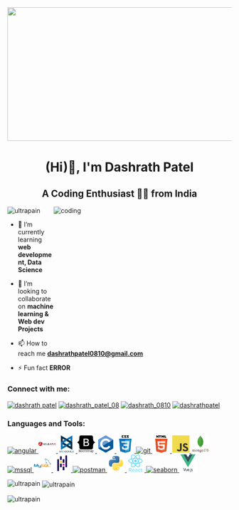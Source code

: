 <img src="https://media1.giphy.com/media/RbDKaczqWovIugyJmW/giphy.gif?cid=ecf05e475d8k26e8ujfyrcyo83o0xt3vvzuvt22ikyduwoj6&ep=v1_gifs_related&rid=giphy.gif&ct=g" width="1010" height="300">

<h1 align="center">(Hi)👋, I'm Dashrath Patel</h1>
<h2 align="center">A Coding Enthusiast 👨‍💻 from India</h2>
<img align ="right" alt="coding" width="400" height="300"  src="https://media1.giphy.com/media/f3iwJFOVOwuy7K6FFw/giphy.gif?cid=ecf05e47pbngxrpwq27c7ed7lcfgzpwv03vqszrhssw6i3ia&ep=v1_gifs_related&rid=giphy.gif&ct=g" >

<p align="left"> <img src="https://komarev.com/ghpvc/?username=ultrapain&label=Profile%20views&color=0e75b6&style=flat" alt="ultrapain" /> </p>

- 🌱 I’m currently learning **web development, Data Science**

- 👯 I’m looking to collaborate on **machine learning  & Web dev Projects**

- 📫 How to reach me **dashrathpatel0810@gmail.com**

- ⚡ Fun fact **ERROR**

<h3 align="left">Connect with me:</h3>
<p align="left">
<a href="https://www.linkedin.com/in/dashrath-patel-86a44b231/" target="blank"><img align="center" src="https://raw.githubusercontent.com/rahuldkjain/github-profile-readme-generator/master/src/images/icons/Social/linked-in-alt.svg" alt="dashrath patel" height="30" width="40" /></a>
<a href="https://www.kaggle.com/dashrathpatel08" target="blank"><img align="center" src="https://raw.githubusercontent.com/rahuldkjain/github-profile-readme-generator/master/src/images/icons/Social/kaggle.svg" alt="dashrath_patel_08" height="30" width="40" /></a>
<a href="https://instagram.com/dashrath_0810" target="blank"><img align="center" src="https://raw.githubusercontent.com/rahuldkjain/github-profile-readme-generator/master/src/images/icons/Social/instagram.svg" alt="dashrath_0810" height="30" width="40" /></a>
<a href="https://www.codechef.com/users/dashrathpatel" target="blank"><img align="center" src="https://cdn.jsdelivr.net/npm/simple-icons@3.1.0/icons/codechef.svg" alt="dashrathpatel" height="30" width="40" /></a>
</p>

<h3 align="left">Languages and Tools:</h3>
<p align="left"> <a href="https://angular.io" target="_blank" rel="noreferrer"> <img src="https://angular.io/assets/images/logos/angular/angular.svg" alt="angular" width="40" height="40"/> </a> <a href="https://angular.io" target="_blank" rel="noreferrer"> <img src="https://raw.githubusercontent.com/devicons/devicon/master/icons/angularjs/angularjs-original-wordmark.svg" alt="angularjs" width="40" height="40"/> </a> <a href="https://backbonejs.org" target="_blank" rel="noreferrer"> <img src="https://raw.githubusercontent.com/devicons/devicon/master/icons/backbonejs/backbonejs-original-wordmark.svg" alt="backbonejs" width="40" height="40"/> </a> <a href="https://getbootstrap.com" target="_blank" rel="noreferrer"> <img src="https://raw.githubusercontent.com/devicons/devicon/master/icons/bootstrap/bootstrap-plain-wordmark.svg" alt="bootstrap" width="40" height="40"/> </a> <a href="https://www.cprogramming.com/" target="_blank" rel="noreferrer"> <img src="https://raw.githubusercontent.com/devicons/devicon/master/icons/c/c-original.svg" alt="c" width="40" height="40"/> </a> <a href="https://www.w3schools.com/css/" target="_blank" rel="noreferrer"> <img src="https://raw.githubusercontent.com/devicons/devicon/master/icons/css3/css3-original-wordmark.svg" alt="css3" width="40" height="40"/> </a> <a href="https://git-scm.com/" target="_blank" rel="noreferrer"> <img src="https://www.vectorlogo.zone/logos/git-scm/git-scm-icon.svg" alt="git" width="40" height="40"/> </a> <a href="https://www.w3.org/html/" target="_blank" rel="noreferrer"> <img src="https://raw.githubusercontent.com/devicons/devicon/master/icons/html5/html5-original-wordmark.svg" alt="html5" width="40" height="40"/> </a> <a href="https://developer.mozilla.org/en-US/docs/Web/JavaScript" target="_blank" rel="noreferrer"> <img src="https://raw.githubusercontent.com/devicons/devicon/master/icons/javascript/javascript-original.svg" alt="javascript" width="40" height="40"/> </a> <a href="https://www.mongodb.com/" target="_blank" rel="noreferrer"> <img src="https://raw.githubusercontent.com/devicons/devicon/master/icons/mongodb/mongodb-original-wordmark.svg" alt="mongodb" width="40" height="40"/> </a> <a href="https://www.microsoft.com/en-us/sql-server" target="_blank" rel="noreferrer"> <img src="https://www.svgrepo.com/show/303229/microsoft-sql-server-logo.svg" alt="mssql" width="40" height="40"/> </a> <a href="https://www.mysql.com/" target="_blank" rel="noreferrer"> <img src="https://raw.githubusercontent.com/devicons/devicon/master/icons/mysql/mysql-original-wordmark.svg" alt="mysql" width="40" height="40"/> </a> <a href="https://pandas.pydata.org/" target="_blank" rel="noreferrer"> <img src="https://raw.githubusercontent.com/devicons/devicon/2ae2a900d2f041da66e950e4d48052658d850630/icons/pandas/pandas-original.svg" alt="pandas" width="40" height="40"/> </a> <a href="https://postman.com" target="_blank" rel="noreferrer"> <img src="https://www.vectorlogo.zone/logos/getpostman/getpostman-icon.svg" alt="postman" width="40" height="40"/> </a> <a href="https://www.python.org" target="_blank" rel="noreferrer"> <img src="https://raw.githubusercontent.com/devicons/devicon/master/icons/python/python-original.svg" alt="python" width="40" height="40"/> </a> <a href="https://reactjs.org/" target="_blank" rel="noreferrer"> <img src="https://raw.githubusercontent.com/devicons/devicon/master/icons/react/react-original-wordmark.svg" alt="react" width="40" height="40"/> </a> <a href="https://seaborn.pydata.org/" target="_blank" rel="noreferrer"> <img src="https://seaborn.pydata.org/_images/logo-mark-lightbg.svg" alt="seaborn" width="40" height="40"/> </a> <a href="https://vuejs.org/" target="_blank" rel="noreferrer"> <img src="https://raw.githubusercontent.com/devicons/devicon/master/icons/vuejs/vuejs-original-wordmark.svg" alt="vuejs" width="40" height="40"/> </a> </p>

<p><img align="left" src="https://github-readme-stats.vercel.app/api/top-langs?username=ultrapain&show_icons=true&locale=en&layout=compact" alt="ultrapain" /></p>

<p>&nbsp;<img align="center" src="https://github-readme-stats.vercel.app/api?username=ultrapain&show_icons=true&locale=en" alt="ultrapain" /></p>

<p><img align="center" src="https://github-readme-streak-stats.herokuapp.com/?user=ultrapain&" alt="ultrapain" /></p>
